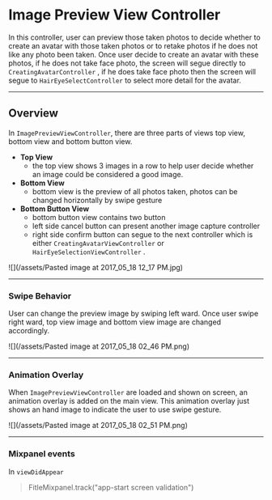 # Image Preview View Controller

In this controller, user can preview those taken photos to decide whether to create an avatar with those taken photos or to retake photos if he does not like any photo been taken. Once user decide to create an avatar with these photos, if he does not take face photo, the screen will segue directly to `CreatingAvatarController` , if he does take face photo then the screen will segue to `HairEyeSelectController` to select more detail for the avatar.

---

## Overview

In `ImagePreviewViewController`, there are three parts of views top view, bottom view and bottom button view.

* **Top View**
  * the top view shows 3 images in a row to help user decide whether an image could be considered a good image.
* **Bottom View**
  * bottom view is the preview of all photos taken, photos can be changed horizontally by swipe gesture
* **Bottom Button View**
  * bottom button view contains two button
  * left side cancel button can present another image capture controller
  * right side confirm button can segue to the next controller which is either `CreatingAvatarViewController` or `HairEyeSelectionViewController` .

![](/assets/Pasted image at 2017_05_18 12_17 PM.jpg)

---

### Swipe Behavior

User can change the preview image by swiping left ward. Once user swipe right ward, top view image and bottom view image are changed accordingly.

![](/assets/Pasted image at 2017_05_18 02_46 PM.png)

---

### Animation Overlay

When `ImagePreviewViewController` are loaded and shown on screen, an animation overlay is added on the main view. This animation overlay just shows an hand image to indicate the user to use swipe gesture.

![](/assets/Pasted image at 2017_05_18 02_51 PM.png)

---

### Mixpanel events

In `viewDidAppear`

> FitleMixpanel.track\("app-start screen validation"\)



